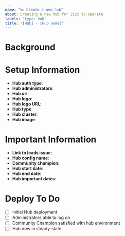 ```yaml
---
name: "💻 Create a new hub"
about: Creating a new hub for 2i2c to operate
labels: "type: hub"
title: "[Hub] - [Hub name]"
---
```


# Background

<!-- a one to two sentence description of the hub -->

# Setup Information

- **Hub auth type**: <!-- Which type of authentication will the hub use? (Google, GitHub, Other) -->
- **Hub administrators**: <!-- list of administrator accounts to add to the hub -->
- **Hub url**: <!-- the URL of the hub, e.g., my-hub-url.pilot.2i2c.cloud -->
- **Hub logo**: <!-- hub logo if they want one -->
- **Hub logo URL**: <!-- hub logo URL if they want one -->
- **Hub type**: <!-- hub type (education, dask hub, etc) -->
- **Hub cluster**: <!-- which cluster will the hub run in?? (pilot, cloudbank, etc) -->
- **Hub image**: <!-- if the hub has a custom image uploaded to quay, what is the name/tag? -->

# Important Information

- **Link to leads issue**: <!--  link to the leads issue that generated this hub (see https://github.com/2i2c-org/leads/issues) -->
- **Hub config name**: <!--  name of config entry, once it is created in hubs.yaml -->
- **Community champion**: <!-- name of community champion -->
- **Hub start date**: <!-- hub start date (does the hub need to start at a certain date?) -->
- **Hub end date**: <!-- hub end date (does the hub need to end at a certain date?) -->
- **Hub important dates**: <!-- any important dates we should know about? -->

# Deploy To Do

- [ ] Initial Hub deployment
- [ ] Administrators able to log on
- [ ] Community Champion satisfied with hub environment
- [ ] Hub now in steady-state
